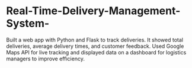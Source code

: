 # Real-Time-Delivery-Management-System-
Built a web app with Python and Flask to track deliveries. It showed total deliveries, average delivery times, and customer feedback. Used Google Maps API for live tracking and displayed data on a dashboard for logistics managers to improve efficiency.  
